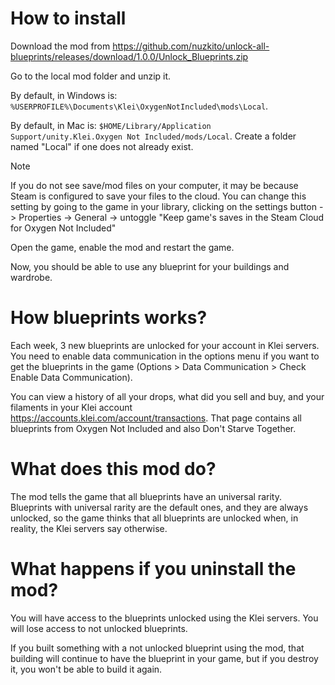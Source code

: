 # How to install
Download the mod from https://github.com/nuzkito/unlock-all-blueprints/releases/download/1.0.0/Unlock_Blueprints.zip

Go to the local mod folder and unzip it. 

By default, in Windows is: `%USERPROFILE%\Documents\Klei\OxygenNotIncluded\mods\Local`.

By default, in Mac is: `$HOME/Library/Application Support/unity.Klei.Oxygen Not Included/mods/Local`.  Create a folder named "Local" if one does not already exist. 


> [!NOTE]  
> If you do not see save/mod files on your computer, it may be because Steam is configured to save your files to the cloud.  You can change this setting by going to the game in your library, clicking on the settings button -> Properties -> General -> untoggle "Keep game's saves in the Steam Cloud for Oxygen Not Included"

Open the game, enable the mod and restart the game.

Now, you should be able to use any blueprint for your buildings and wardrobe.

# How blueprints works?
Each week, 3 new blueprints are unlocked for your account in Klei servers. You need to enable data communication in the options menu if you want to get the blueprints in the game (Options > Data Communication > Check Enable Data Communication).

You can view a history of all your drops, what did you sell and buy, and your filaments in your Klei account https://accounts.klei.com/account/transactions. That page contains all blueprints from Oxygen Not Included and also Don't Starve Together.

# What does this mod do?
The mod tells the game that all blueprints have an universal rarity. Blueprints with universal rarity are the default ones, and they are always unlocked, so the game thinks that all blueprints are unlocked when, in reality, the Klei servers say otherwise.

# What happens if you uninstall the mod?
You will have access to the blueprints unlocked using the Klei servers. You will lose access to not unlocked blueprints.

If you built something with a not unlocked blueprint using the mod, that building will continue to have the blueprint in your game, but if you destroy it, you won't be able to build it again.
